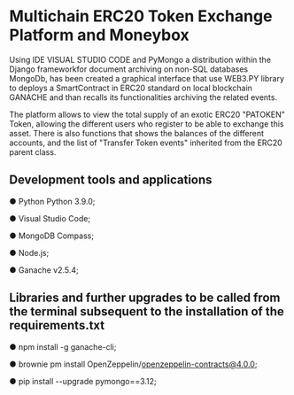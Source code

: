 # Multichain ERC20 Token Exchange Platform and Moneybox

Using IDE VISUAL STUDIO CODE and PyMongo a distribution within the Django frameworkfor document archiving on non-SQL databases MongoDb,
has been created a graphical interface  that use WEB3.PY library to  deploys a SmartContract in ERC20 standard on local blockchain GANACHE 
and than recalls its functionalities archiving the related events.

The platform allows to view the total supply of an exotic ERC20 "PATOKEN" Token, allowing the different users who register to be able to exchange this asset.
There is also functions that shows the balances of the different accounts, and the list of "Transfer Token events" inherited from the ERC20 parent class.

## Development tools and applications

● Python Python 3.9.0;

● Visual Studio Code;

● MongoDB Compass;

● Node.js;

● Ganache v2.5.4;

## Libraries and further upgrades to be called from the terminal subsequent to the installation of the requirements.txt

● npm install -g ganache-cli;

● brownie pm install OpenZeppelin/openzeppelin-contracts@4.0.0;

● pip install --upgrade pymongo==3.12;
